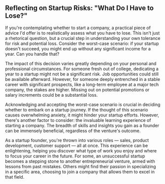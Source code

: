 ## Reflecting on Startup Risks: "What Do I Have to Lose?"

If you're contemplating whether to start a company, a practical piece of advice I'd offer is to realistically assess what you have to lose. This isn't just a rhetorical question, but a crucial step in understanding your own tolerance for risk and potential loss. Consider the worst-case scenario: if your startup doesn't succeed, you might end up without any significant income for a year. Can you handle that?

The impact of this decision varies greatly depending on your personal and professional circumstances. For someone fresh out of college, dedicating a year to a startup might not be a significant risk. Job opportunities could still be available afterward. However, for someone deeply entrenched in a stable career with significant prospects, like a long-term employee at a major tech company, the stakes are higher. Missing out on potential promotions or salary increments could be a substantial loss.

Acknowledging and accepting the worst-case scenario is crucial in deciding whether to embark on a startup journey. If the thought of this scenario causes overwhelming anxiety, it might hinder your startup efforts. However, there's another factor to consider: the invaluable learning experience of starting a company. The breadth of skills and insights you gain as a founder can be immensely beneficial, regardless of the venture's outcome.

As a startup founder, you're thrown into various roles — sales, product development, customer support — all at once. This experience can be enlightening, helping you discover what type of work you enjoy and where to focus your career in the future. For some, an unsuccessful startup becomes a stepping stone to another entrepreneurial venture, armed with lessons from past mistakes. Others might find their passion in specializing in a specific area, choosing to join a company that allows them to excel in that field.


